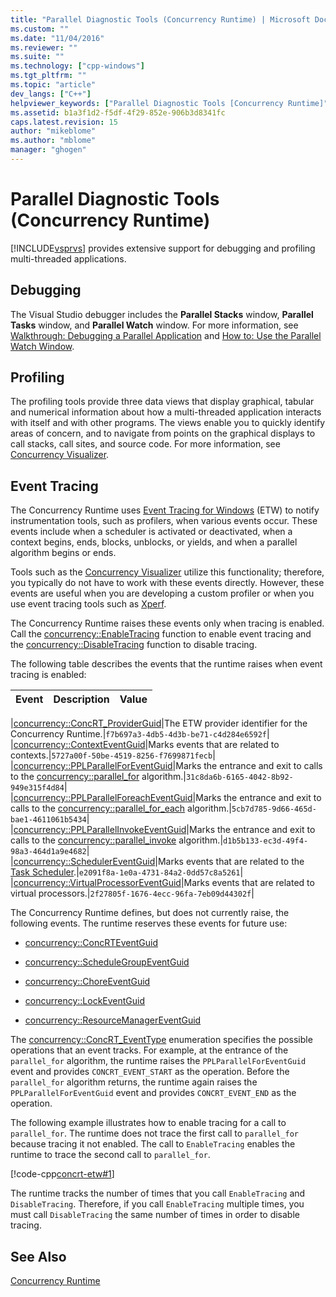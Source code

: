 ```yaml
---
title: "Parallel Diagnostic Tools (Concurrency Runtime) | Microsoft Docs"
ms.custom: ""
ms.date: "11/04/2016"
ms.reviewer: ""
ms.suite: ""
ms.technology: ["cpp-windows"]
ms.tgt_pltfrm: ""
ms.topic: "article"
dev_langs: ["C++"]
helpviewer_keywords: ["Parallel Diagnostic Tools [Concurrency Runtime]"]
ms.assetid: b1a3f1d2-f5df-4f29-852e-906b3d8341fc
caps.latest.revision: 15
author: "mikeblome"
ms.author: "mblome"
manager: "ghogen"
---
```

# Parallel Diagnostic Tools (Concurrency Runtime)
[!INCLUDE[vsprvs](../../assembler/masm/includes/vsprvs_md.md)] provides extensive support for debugging and profiling multi-threaded applications.  
  
## Debugging  
 The Visual Studio debugger includes the **Parallel Stacks** window, **Parallel Tasks** window, and **Parallel Watch** window. For more information, see [Walkthrough: Debugging a Parallel Application](/visualstudio/debugger/walkthrough-debugging-a-parallel-application) and [How to: Use the Parallel Watch Window](/visualstudio/debugger/how-to-use-the-parallel-watch-window).  
  
## Profiling  
 The profiling tools provide three data views that display graphical, tabular and numerical information about how a multi-threaded application interacts with itself and with other programs. The views enable you to quickly identify areas of concern, and to navigate from points on the graphical displays to call stacks, call sites, and source code. For more information, see [Concurrency Visualizer](/visualstudio/profiling/concurrency-visualizer).  
  
## Event Tracing  
 The Concurrency Runtime uses [Event Tracing for Windows](http://msdn.microsoft.com/library/windows/desktop/bb968803) (ETW) to notify instrumentation tools, such as profilers, when various events occur. These events include when a scheduler is activated or deactivated, when a context begins, ends, blocks, unblocks, or yields, and when a parallel algorithm begins or ends.  
  
 Tools such as the [Concurrency Visualizer](/visualstudio/profiling/concurrency-visualizer) utilize this functionality; therefore, you typically do not have to work with these events directly. However, these events are useful when you are developing a custom profiler or when you use event tracing tools such as [Xperf](http://go.microsoft.com/fwlink/linkid=160628).  
  
 The Concurrency Runtime raises these events only when tracing is enabled. Call the [concurrency::EnableTracing](reference/concurrency-namespace-functions.md#enabletracing) function to enable event tracing and the [concurrency::DisableTracing](reference/concurrency-namespace-functions.md#disabletracing) function to disable tracing.  
  
 The following table describes the events that the runtime raises when event tracing is enabled:  
  
|Event|Description|Value|  
|-----------|-----------------|-----------|  

|[concurrency::ConcRT_ProviderGuid](reference/concurrency-namespace-constants1.md#concrt_providerguid)|The ETW provider identifier for the Concurrency Runtime.|`f7b697a3-4db5-4d3b-be71-c4d284e6592f`|  
|[concurrency::ContextEventGuid](reference/concurrency-namespace-constants1.md#contexteventguid)|Marks events that are related to contexts.|`5727a00f-50be-4519-8256-f7699871fecb`|  
|[concurrency::PPLParallelForEventGuid](reference/concurrency-namespace-constants1.md#pplparallelforeventguid)|Marks the entrance and exit to calls to the [concurrency::parallel_for](reference/concurrency-namespace-functions.md#parallel_for) algorithm.|`31c8da6b-6165-4042-8b92-949e315f4d84`|  
|[concurrency::PPLParallelForeachEventGuid](reference/concurrency-namespace-constants1.md#pplparallelforeacheventguid)|Marks the entrance and exit to calls to the [concurrency::parallel_for_each](reference/concurrency-namespace-functions.md#parallel_for_each) algorithm.|`5cb7d785-9d66-465d-bae1-4611061b5434`|  
|[concurrency::PPLParallelInvokeEventGuid](reference/concurrency-namespace-constants1.md#pplparallelinvokeeventguid)|Marks the entrance and exit to calls to the [concurrency::parallel_invoke](reference/concurrency-namespace-functions.md#parallel_invoke) algorithm.|`d1b5b133-ec3d-49f4-98a3-464d1a9e4682`|  
|[concurrency::SchedulerEventGuid](reference/concurrency-namespace-constants1.md#schedulereventguid)|Marks events that are related to the [Task Scheduler](../../parallel/concrt/task-scheduler-concurrency-runtime.md).|`e2091f8a-1e0a-4731-84a2-0dd57c8a5261`|  
|[concurrency::VirtualProcessorEventGuid](reference/concurrency-namespace-constants1.md#virtualprocessoreventguid)|Marks events that are related to virtual processors.|`2f27805f-1676-4ecc-96fa-7eb09d44302f`|  
  
 The Concurrency Runtime defines, but does not currently raise, the following events. The runtime reserves these events for future use:  
  
-   [concurrency::ConcRTEventGuid](reference/concurrency-namespace-constants1.md#concrteventguid)  
  
-   [concurrency::ScheduleGroupEventGuid](reference/concurrency-namespace-constants1.md#schedulereventguid)  
  
-   [concurrency::ChoreEventGuid](reference/concurrency-namespace-constants1.md#choreeventguid)  
  
-   [concurrency::LockEventGuid](reference/concurrency-namespace-constants1.md#lockeventguid)  
  
-   [concurrency::ResourceManagerEventGuid](reference/concurrency-namespace-constants1.md#resourcemanagereventguid)  
  
 The [concurrency::ConcRT_EventType](reference/concurrency-namespace-enums.md#concrt_eventtype) enumeration specifies the possible operations that an event tracks. For example, at the entrance of the `parallel_for` algorithm, the runtime raises the `PPLParallelForEventGuid` event and provides `CONCRT_EVENT_START` as the operation. Before the `parallel_for` algorithm returns, the runtime again raises the `PPLParallelForEventGuid` event and provides `CONCRT_EVENT_END` as the operation.  
  
 The following example illustrates how to enable tracing for a call to `parallel_for`. The runtime does not trace the first call to `parallel_for` because tracing it not enabled. The call to `EnableTracing` enables the runtime to trace the second call to `parallel_for`.  
  
 [!code-cpp[concrt-etw#1](../../parallel/concrt/codesnippet/cpp/parallel-diagnostic-tools-concurrency-runtime_1.cpp)]  
  
 The runtime tracks the number of times that you call `EnableTracing` and `DisableTracing`. Therefore, if you call `EnableTracing` multiple times, you must call `DisableTracing` the same number of times in order to disable tracing.  
  
## See Also  
 [Concurrency Runtime](../../parallel/concrt/concurrency-runtime.md)

